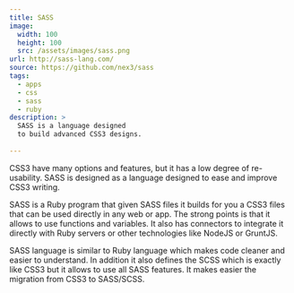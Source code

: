 ```yaml
---
title: SASS
image: 
  width: 100
  height: 100
  src: /assets/images/sass.png
url: http://sass-lang.com/
source: https://github.com/nex3/sass
tags:
  - apps
  - css
  - sass
  - ruby
description: >
  SASS is a language designed
  to build advanced CSS3 designs.
  
---
```

CSS3 have many options and features,
but it has a low degree of re-usability.
SASS is designed as a language
designed to ease and improve
CSS3 writing.

SASS is a Ruby program that
given SASS files
it builds for you a CSS3 files
that can be used directly in any web or app.
The strong points is that
it allows to use functions and variables.
It also has connectors to integrate
it directly with Ruby servers or
other technologies like NodeJS or GruntJS.

SASS language is similar to Ruby language
which makes code cleaner and easier to understand.
In addition it also defines the SCSS
which is exactly like CSS3 but 
it allows to use all SASS features.
It makes easier the migration from CSS3 
to SASS/SCSS.
